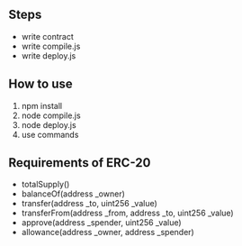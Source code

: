 ## Steps
- write contract
- write compile.js
- write deploy.js

## How to use
1. npm install
2. node compile.js
3. node deploy.js
4. use commands


## Requirements of ERC-20
- totalSupply()
- balanceOf(address _owner)
- transfer(address _to, uint256 _value)
- transferFrom(address _from, address _to, uint256 _value)
- approve(address _spender, uint256 _value)
- allowance(address _owner, address _spender)